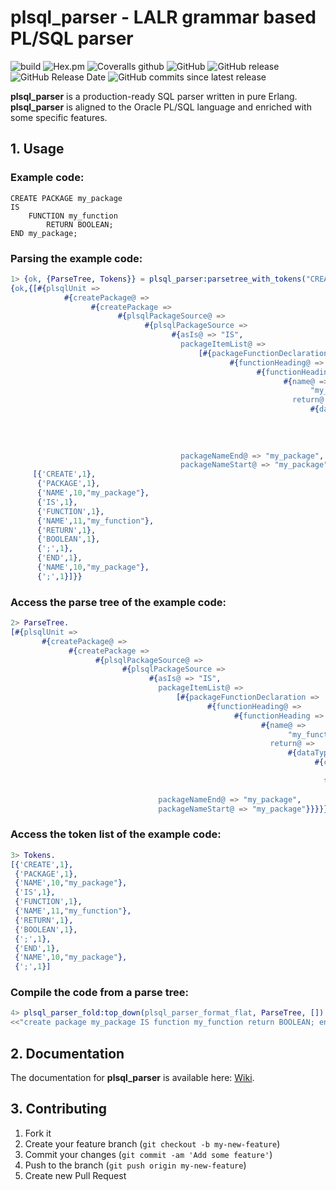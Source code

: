 # plsql_parser - LALR grammar based PL/SQL parser

![build](https://github.com/KonnexionsGmbH/plsql_parser/workflows/Erlang%20CI/badge.svg)
![Hex.pm](https://img.shields.io/hexpm/v/plsql_parser.svg)
![Coveralls github](https://img.shields.io/coveralls/github/KonnexionsGmbH/plsql_parser.svg)
![GitHub](https://img.shields.io/github/license/KonnexionsGmbH/plsql_parser.svg)
![GitHub release](https://img.shields.io/github/release/KonnexionsGmbH/plsql_parser.svg)
![GitHub Release Date](https://img.shields.io/github/release-date/KonnexionsGmbH/plsql_parser.svg)
![GitHub commits since latest release](https://img.shields.io/github/commits-since/KonnexionsGmbH/plsql_parser/1.3.3.svg)

**plsql_parser** is a production-ready SQL parser written in pure Erlang. **plsql_parser** is aligned to the Oracle PL/SQL language and enriched with some specific features.

## 1. Usage

### Example code:

```
CREATE PACKAGE my_package
IS
    FUNCTION my_function 
        RETURN BOOLEAN;
END my_package;
```

### Parsing the example code:

```erlang
1> {ok, {ParseTree, Tokens}} = plsql_parser:parsetree_with_tokens("CREATE PACKAGE my_package IS FUNCTION my_function RETURN BOOLEAN; END my_package;").
{ok,{[#{plsqlUnit =>
            #{createPackage@ =>
                  #{createPackage =>
                        #{plsqlPackageSource@ =>
                              #{plsqlPackageSource =>
                                    #{asIs@ => "IS",
                                      packageItemList@ =>
                                          [#{packageFunctionDeclaration =>
                                                 #{functionHeading@ =>
                                                       #{functionHeading =>
                                                             #{name@ =>
                                                                   "my_function",
                                                               return@ =>
                                                                   #{dataType =>
                                                                         #{class@ =>
                                                                               plsql,
                                                                           type@ =>
                                                                               "BOOLEAN"}}}}}}],
                                      packageNameEnd@ => "my_package",
                                      packageNameStart@ => "my_package"}}}}}}],
     [{'CREATE',1},
      {'PACKAGE',1},
      {'NAME',10,"my_package"},
      {'IS',1},
      {'FUNCTION',1},
      {'NAME',11,"my_function"},
      {'RETURN',1},
      {'BOOLEAN',1},
      {';',1},
      {'END',1},
      {'NAME',10,"my_package"},
      {';',1}]}}
```

### Access the parse tree of the example code:

```erlang
2> ParseTree.
[#{plsqlUnit =>
       #{createPackage@ =>
             #{createPackage =>
                   #{plsqlPackageSource@ =>
                         #{plsqlPackageSource =>
                               #{asIs@ => "IS",
                                 packageItemList@ =>
                                     [#{packageFunctionDeclaration =>
                                            #{functionHeading@ =>
                                                  #{functionHeading =>
                                                        #{name@ =>
                                                              "my_function",
                                                          return@ =>
                                                              #{dataType =>
                                                                    #{class@ =>
                                                                          plsql,
                                                                      type@ =>
                                                                          "BOOLEAN"}}}}}}],
                                 packageNameEnd@ => "my_package",
                                 packageNameStart@ => "my_package"}}}}}}]
```

### Access the token list of the example code:

```erlang
3> Tokens.
[{'CREATE',1},
 {'PACKAGE',1},
 {'NAME',10,"my_package"},
 {'IS',1},
 {'FUNCTION',1},
 {'NAME',11,"my_function"},
 {'RETURN',1},
 {'BOOLEAN',1},
 {';',1},
 {'END',1},
 {'NAME',10,"my_package"},
 {';',1}]
```

### Compile the code from a parse tree:

```erlang
4> plsql_parser_fold:top_down(plsql_parser_format_flat, ParseTree, []).
<<"create package my_package IS function my_function return BOOLEAN; end my_package;">>
```

## 2. Documentation

The documentation for **plsql_parser** is available here: [Wiki](https://github.com/KonnexionsGmbH/plsql_parser/wiki).

## 3. Contributing

1. Fork it
2. Create your feature branch (`git checkout -b my-new-feature`)
3. Commit your changes (`git commit -am 'Add some feature'`)
4. Push to the branch (`git push origin my-new-feature`)
5. Create new Pull Request
